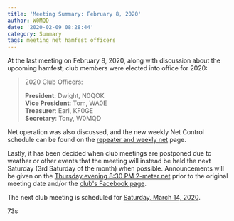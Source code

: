 ```yaml
---
title: 'Meeting Summary: February 8, 2020'
author: W0MQD
date: '2020-02-09 08:28:44'
category: Summary
tags: meeting net hamfest officers
---
```


At the last meeting on February 8, 2020, along with discussion about the upcoming hamfest, club members were elected into office for 2020:

> 2020 Club Officers:
> 
> **President**: Dwight, N0QOK<br/>
> **Vice President**: Tom, WA0E<br/>
> **Treasurer**: Earl, KF0GE<br/>
> **Secretary**: Tony, W0MQD

Net operation was also discussed, and the new weekly Net Control schedule can be found on the [repeater and weekly net](/about/repeaternet.html) page.

Lastly, it has been decided when club meetings are postponed due to weather or other events that the meeting will instead be held the next Saturday (3rd Saturday of the month) when possible. Announcements will be given on the [Thursday evening 8:30 PM 2-meter net](/about/repeaternet.html) prior to the original meeting date and/or the [club's Facebook page](https://www.facebook.com/BoonvilleAmateurRadioClub).

The next club meeting is scheduled for [Saturday, March 14, 2020](/about/meetings.html).

73s
